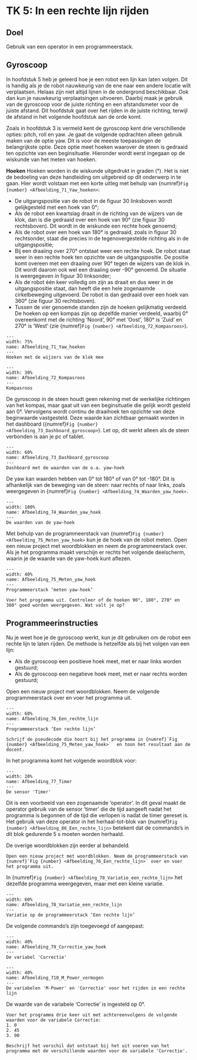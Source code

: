 # TK 5: In een rechte lijn rijden

## Doel
Gebruik van een operator in een programmeerstack.
 
## Gyroscoop
In hoofdstuk 5 heb je geleerd hoe je een robot een lijn kan laten volgen. Dit is handig als je de robot nauwkeurig van de ene naar een andere locatie wilt verplaatsen. Helaas zijn niet altijd lijnen in de ondergrond beschikbaar. Ook dan kun je nauwkeurig verplaatsingen uitvoeren. Daarbij maak je gebruik van de gyroscoop voor de juiste richting en een afstandsmeter voor de juiste afstand. Dit hoofdstuk gaat over het rijden in de juiste richting, terwijl de afstand in het volgende hoofdstuk aan de orde komt.

Zoals in hoofdstuk 3 is vermeld kent de gyroscoop kent drie verschillende opties: pitch, roll en yaw. Je gaat de volgende opdrachten alleen gebruik maken van de optie yaw. Dit is voor de meeste toepassingen de belangrijkste optie. Deze optie meet hoeken waarover de steen is gedraaid ten opzichte van een beginsituatie. Hieronder wordt eerst ingegaan op de wiskunde van het meten van hoeken.

**Hoeken**
Hoeken worden in de wiskunde uitgedrukt in graden (°). Het is niet de bedoeling van deze handleiding om uitgebreid op dit onderwerp in te gaan. Hier wordt volstaan met een korte uitleg met behulp van {numref}`Fig {number} <Afbeelding_71_Yaw_hoeken>`:

* De uitgangspositie van de robot in de figuur 30 linksboven wordt gelijkgesteld met een hoek van 0°;
* Als de robot een kwartslag draait in de richting van de wijzers van de klok, dan is die gedraaid over een hoek van 90° (zie figuur 30 rechtsboven). Dit wordt in de wiskunde een rechte hoek genoemd;
* Als de robot over een hoek van 180° is gedraaid, zoals in figuur 30 rechtsonder, staat die precies in de tegenovergestelde richting als in de uitgangspositie;
* Bij een draaiing over 270° ontstaat weer een rechte hoek. De robot staat weer in een rechte hoek ten opzichte van de uitgangspositie. De positie komt overeen met een draaiing over 90° tegen de wijzers van de klok in. Dit wordt daarom ook wel een draaiing over -90° genoemd. De situatie is weergegeven in figuur 30 linksonder;
* Als de robot één keer volledig om zijn as draait en dus weer in de uitgangspositie staat, dan heeft die een hele zogenaamde cirkelbeweging uitgevoerd. De robot is dan gedraaid over een hoek van 360° (zie figuur 30 rechtsboven).
* Tussen de vier genoemde standen zijn de hoeken gelijkmatig verdeeld. De hoeken op een kompas zijn op dezelfde manier verdeeld, waarbij 0° overeenkomt met de richting ‘Noord’, 90° met ‘Oost’, 180° is ‘Zuid’ en 270° is ‘West’ (zie {numref}`Fig {number} <Afbeelding_72_Kompasroos>`).

```{figure} Figures/Afbeelding_71_Yaw_hoeken.png
---
width: 75%
name: Afbeelding_71_Yaw_hoeken
---
Hoeken met de wijzers van de klok mee
``` 

```{figure} Figures/Afbeelding_72_Kompasroos.png
---
width: 30%
name: Afbeelding_72_Kompasroos
---
Kompasroos
``` 

De gyroscoop in de steen houdt geen rekening met de werkelijke richtingen van het kompas, maar gaat uit van een beginsituatie die gelijk wordt gesteld aan 0°. Vervolgens wordt continu de draaihoek ten opzichte van deze beginwaarde vastgesteld. Deze waarde kan zichtbaar gemaakt worden in het dashboard ({numref}`Fig {number} <Afbeelding_73_Dashboard_gyroscoop>`). Let op, dit werkt alleen als de steen verbonden is aan je pc of tablet.

```{figure} Figures/Afbeelding_73_Dashboard_gyroscoop.png
---
width: 60%
name: Afbeelding_73_Dashboard_gyroscoop
---
Dashboard met de waarden van de o.a. yaw-hoek
``` 

De yaw kan waarden hebben van 0° tot 180° of van 0° tot -180°. Dit is afhankelijk van de beweging van de steen: naar rechts of naar links, zoals weergegeven in {numref}`Fig {number} <Afbeelding_74_Waarden_yaw_hoek>`.

```{figure} Figures/Afbeelding_74_Waarden_yaw_hoek.png
---
width: 100%
name: Afbeelding_74_Waarden_yaw_hoek
---
De waarden van de yaw-hoek
``` 

Met behulp van de programmeerstack van {numref}`Fig {number} <Afbeelding_75_Meten_yaw_hoek>` kun je de hoek van de robot meten. Open een nieuw project met woordblokken en neem de programmeerstack over. Als je het programma maakt verschijn er rechts het volgende deelscherm, waarin je de waarde van de yaw-hoek kunt aflezen.

```{figure} Figures/Afbeelding_75_Meten_yaw_hoek.png
---
width: 40%
name: Afbeelding_75_Meten_yaw_hoek
---
Programmeerstack ‘meten yaw-hoek’
``` 

```{exercise} 'Meten yaw-hoek'
Voer het programma uit. Controleer of de hoeken 90°, 180°, 270° en 360° goed worden weergegeven. Wat valt je op?                                   
```
## Programmeerinstructies
Nu je weet hoe je de gyroscoop werkt, kun je dit gebruiken om de robot een rechte lijn te laten rijden. De methode is hetzelfde als bij het volgen van een lijn:
* Als de gyroscoop een positieve hoek meet, met er naar links worden gestuurd;
* Als de gyroscoop een negatieve hoek meet, met er naar rechts worden gestuurd;

Open een nieuw project met woordblokken. Neem de volgende programmeerstack over en voer het programma uit.

```{figure} Figures/Afbeelding_76_Een_rechte_lijn.png
---
width: 60%
name: Afbeelding_76_Een_rechte_lijn
---
Programmeerstack ‘Een rechte lijn’
``` 

```{exercise} Pseudocode 'Een rechte lijn'
Schrijf de pseudecode die hoort bij het programma in {numref}`Fig {number} <Afbeelding_75_Meten_yaw_hoek>`  en toon het resultaat aan de docent.                                   
```

In het programma komt het volgende woordblok voor: 

```{figure} Figures/Afbeelding_77_Timer.png
---
width: 20%
name: Afbeelding_77_Timer
---
De sensor 'Timer'
``` 

Dit is een voorbeeld van een zogenaamde ‘operator’. In dit geval maakt de operator gebruik van de sensor ‘timer’ die de tijd aangeeft nadat het programma is begonnen of de tijd die verlopen is nadat de timer gereset is. Het gebruik van deze operator in het herhaal-tot-blok van {numref}`Fig {number} <Afbeelding_86_Een_rechte_lijn>` betekent dat de commando’s in dit blok gedurende 5 s moeten worden herhaald.

De overige woordblokken zijn eerder al behandeld.

```{exercise} Programma 'Een rechte lijn'
Open een nieuw project met woordblokken. Neem de programmeerstack van {numref}`Fig {number} <Afbeelding_76_Een_rechte_lijn>` over en voer het programma uit.                                   
```

In {numref}`Fig {number} <Afbeelding_78_Variatie_een_rechte_lijn>` het dezelfde programma weergegeven, maar met een kleine variatie.

```{figure} Figures/Afbeelding_78_Variatie_een_rechte_lijn.png
---
width: 60%
name: Afbeelding_78_Variatie_een_rechte_lijn
---
Variatie op de programmeerstack ‘Een rechte lijn’ 
``` 

De volgende commando’s zijn toegevoegd of aangepast:


```{figure} Figures/Afbeelding_79_Correctie_yaw_hoek.png
---
width: 40%
name: Afbeelding_79_Correctie_yaw_hoek
---
De variabel 'Correctie'
``` 

```{figure} Figures/Afbeelding_710_M_Power_vermogen.png
---
width: 40%
name: Afbeelding_710_M_Power_vermogen
---
De variabelen 'M-Power' en 'Correctie' voor het rijden in een rechte lijn
``` 

De waarde van de variabele ‘Correctie’ is ingesteld op 0°.

```{exercise} 
Voer het programma drie keer uit met achtereenvolgens de volgende waarden voor de variabele Correctie:
1. 0
2. 45
3. 90

Beschrijf het verschil dat ontstaat bij het uit voeren van het programma met de verschillende waarden voor de variabele 'Correctie'.                          
```